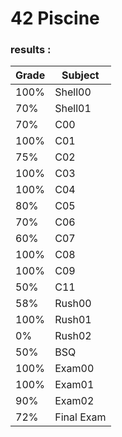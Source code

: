 # 42 Piscine
### results :

|Grade| Subject|
|--|--|
|100%|Shell00
|70%|Shell01|
|70%|C00|
|100%|C01|
|75%|C02|
|100%|C03|
|100%|C04|
|80%|C05|
|70%|C06|
|60%|C07|
|100%|C08|
|100%|C09|
|50%|C11|
|58%|Rush00|
|100%|Rush01|
|0%|Rush02|
|50%|BSQ|
|100%|Exam00|
|100%|Exam01|
|90%|Exam02|
|72%|Final Exam|